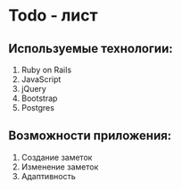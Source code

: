 # Todo - лист

<h2> Используемые технологии: </h1>
<ol>
<li>Ruby on Rails </li>
<li>JavaScript</li>
<li>jQuery</li>
<li>Bootstrap</li>
<li>Postgres</li>
</ol>

<h2>Возможности приложения:</h2>
<ol>
<li>Создание заметок</li>
<li>Изменение заметок</li>
<li>Адаптивность</li>
</ol>